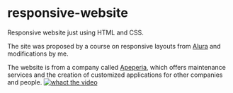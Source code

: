 # responsive-website
Responsive website just using HTML and CSS.

The site was proposed by a course on responsive layouts from [Alura](https://www.alura.com.br/) and modifications by me.

The website is from a company called [Apeperia](http://merielylima.github.io/responsive-website/), which offers maintenance services and the creation of customized applications for other companies and people.
[![whact the video](https://uploaddeimagens.com.br/images/003/199/310/full/Captura_de_tela_de_2021-04-16_15-31-32.png?1618597904)](https://video.alura.com.br/alura/414837663-sd.mp4?cdn_hash=ab9ae44e037296e00b3b0183551b8843)
